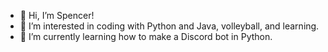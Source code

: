 - 👋 Hi, I’m Spencer!
- 👀 I’m interested in coding with Python and Java, volleyball, and learning.
- 🌱 I’m currently learning how to make a Discord bot in Python.

<!---
spence4826/spence4826 is a ✨ special ✨ repository because its `README.md` (this file) appears on your GitHub profile.
You can click the Preview link to take a look at your changes.
--->
